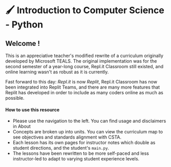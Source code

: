 # 🖌 Introduction to Computer Science - Python

## Welcome !

This is an appreciative teacher's modified rewrite of a curriculum originally developed by Microsoft TEALS. The original implementation was for the second semester of a year-long course, Repl.it Classroom still existed, and online learning wasn't as robust as it is currently.

Fast forward to this day: _Repl.it_ is now _Replit_, Repl.it Classroom has now been integrated into Replit Teams, and there are many more features that Replit has developed in order to include as many coders online as much as possible.

#### How to use this resource

* Please use the navigation to the left. You can find usage and disclaimers in About
* Concepts are broken up into units. You can view the curriculum map to see objectives and standards alignment with CSTA.
* Each lesson has its own pages for instructor notes which double as student directions, and the student's `main.py`.
* The lessons have been rewritten to be more self-paced and less instructor-led to adapt to varying student experience levels.

